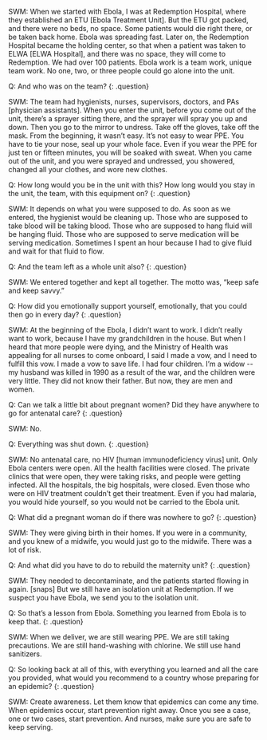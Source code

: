 SWM: When we started with Ebola, I was at Redemption Hospital, where they established an ETU [Ebola Treatment Unit]. But the ETU got packed, and there were no beds, no space. Some patients would die right there, or be taken back home. Ebola was spreading fast. Later on, the Redemption Hospital became the holding center, so that when a patient was taken to ELWA [ELWA Hospital], and there was no space, they will come to Redemption. We had over 100 patients. Ebola work is a team work, unique team work. No one, two, or three people could go alone into the unit.

Q: And who was on the team?
{: .question}

SWM: The team had hygienists, nurses, supervisors, doctors, and PAs [physician assistants]. When you enter the unit, before you come out of the unit, there’s a sprayer sitting there, and the sprayer will spray you up and down. Then you go to the mirror to undress. Take off the gloves, take off the mask. From the beginning, it wasn’t easy. It’s not easy to wear PPE. You have to tie your nose, seal up your whole face. Even if you wear the PPE for just ten or fifteen minutes, you will be soaked with sweat. When you came out of the unit, and you were sprayed and undressed, you showered, changed all your clothes, and wore new clothes.

Q: How long would you be in the unit with this? How long would you stay in the unit, the team, with this equipment on?
{: .question}

SWM: It depends on what you were supposed to do. As soon as we entered, the hygienist would be cleaning up. Those who are supposed to take blood will be taking blood. Those who are supposed to hang fluid will be hanging fluid. Those who are supposed to serve medication will be serving medication. Sometimes I spent an hour because I had to give fluid and wait for that fluid to flow.

Q: And the team left as a whole unit also?
{: .question}

SWM: We entered together and kept all together. The motto was, “keep safe and keep savvy.”

Q: How did you emotionally support yourself, emotionally, that you could then go in every day?
{: .question}

SWM: At the beginning of the Ebola, I didn’t want to work. I didn’t really want to work, because I have my grandchildren in the house. But when I heard that more people were dying, and the Ministry of Health was appealing for all nurses to come onboard, I said I made a vow, and I need to fulfill this vow. I made a vow to save life. I had four children. I’m a widow -- my husband was killed in 1990 as a result of the war, and the children were very little. They did not know their father. But now, they are men and women.

Q: Can we talk a little bit about pregnant women? Did they have anywhere to go for antenatal care?
{: .question}

SWM: No.

Q: Everything was shut down.
{: .question}

SWM: No antenatal care, no HIV [human immunodeficiency virus] unit. Only Ebola centers were open. All the health facilities were closed. The private clinics that were open, they were taking risks, and people were getting infected. All the hospitals, the big hospitals, were closed. Even those who were on HIV treatment couldn’t get their treatment. Even if you had malaria, you would hide yourself, so you would not be carried to the Ebola unit.

Q: What did a pregnant woman do if there was nowhere to go?
{: .question}

SWM: They were giving birth in their homes. If you were in a community, and you knew of a midwife, you would just go to the midwife. There was a lot of risk.

Q: And what did you have to do to rebuild the maternity unit?
{: .question}

SWM: They needed to decontaminate, and the patients started flowing in again. [snaps] But we still have an isolation unit at Redemption. If we suspect you have Ebola, we send you to the isolation unit.

Q: So that’s a lesson from Ebola. Something you learned from Ebola is to keep that.
{: .question}

SWM: When we deliver, we are still wearing PPE. We are still taking precautions. We are still hand-washing with chlorine. We still use hand sanitizers.

Q: So looking back at all of this, with everything you learned and all the care you provided, what would you recommend to a country whose preparing for an epidemic?
{: .question}

SWM: Create awareness. Let them know that epidemics can come any time.  When epidemics occur, start prevention right away. Once you see a case, one or two cases, start prevention. And nurses, make sure you are safe to keep serving.
